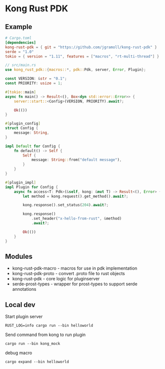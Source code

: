 # Kong Rust PDK

## Example

```toml
# Cargo.toml
[dependencies]
kong-rust-pdk = { git = "https://github.com/jgramoll/kong-rust-pdk" }
serde = "1.0"
tokio = { version = "1.11", features = ["macros", "rt-multi-thread"] }
```

```rs
// src/main.rs
use kong_rust_pdk::{macros::*, pdk::Pdk, server, Error, Plugin};

const VERSION: &str = "0.1";
const PRIORITY: usize = 1;

#[tokio::main]
async fn main() -> Result<(), Box<dyn std::error::Error>> {
    server::start::<Config>(VERSION, PRIORITY).await?;

    Ok(())
}

#[plugin_config]
struct Config {
    message: String,
}

impl Default for Config {
    fn default() -> Self {
        Self {
            message: String::from("default message"),
        }
    }
}

#[plugin_impl]
impl Plugin for Config {
    async fn access<T: Pdk>(&self, kong: &mut T) -> Result<(), Error> {
        let method = kong.request().get_method().await?;

        kong.response().set_status(204).await?;

        kong.response()
            .set_header("x-hello-from-rust", &method)
            .await?;

        Ok(())
    }
}
```

## Modules

* kong-rust-pdk-macro - macros for use in pdk implementation
* kong-rust-pdk-proto - convert .proto file to rust objects
* kong-rust-pdk       - core logic for pluginserver
* serde-prost-types   - wrapper for prost-types to support serde annotations

## Local dev

Start plugin server
```
RUST_LOG=info cargo run --bin helloworld
```

Send command from kong to run plugin
```
cargo run --bin kong_mock
```

debug macro
```
cargo expand --bin helloworld
```
 